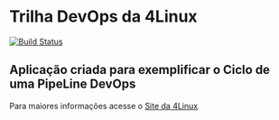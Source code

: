 # Trilha DevOps da 4Linux

<!-- Altere a Flag abaixo com sua URL do Travis -->
[![Build Status](https://travis-ci.org/hardtek/DevOpsLab-HelloWorld.svg?branch=master)](https://travis-ci.org/hardtek/DevOpsLab-HelloWorld)

## Aplicação criada para exemplificar o Ciclo de uma PipeLine DevOps


Para maiores informações acesse o [Site da 4Linux](https://www.4linux.com.br/cursos/devops)
